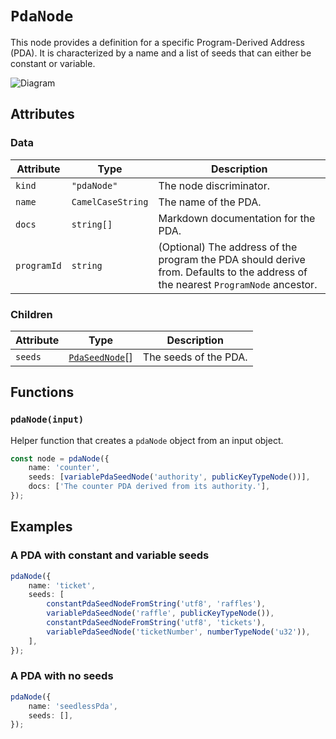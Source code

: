 # `PdaNode`

This node provides a definition for a specific Program-Derived Address (PDA). It is characterized by a name and a list of seeds that can either be constant or variable.

![Diagram](https://github.com/codama-idl/codama/assets/3642397/4f7c9718-1ffa-4f2c-aa45-71b3ce204219)

## Attributes

### Data

| Attribute   | Type              | Description                                                                                                                      |
| ----------- | ----------------- | -------------------------------------------------------------------------------------------------------------------------------- |
| `kind`      | `"pdaNode"`       | The node discriminator.                                                                                                          |
| `name`      | `CamelCaseString` | The name of the PDA.                                                                                                             |
| `docs`      | `string[]`        | Markdown documentation for the PDA.                                                                                              |
| `programId` | `string`          | (Optional) The address of the program the PDA should derive from. Defaults to the address of the nearest `ProgramNode` ancestor. |

### Children

| Attribute | Type                                        | Description           |
| --------- | ------------------------------------------- | --------------------- |
| `seeds`   | [`PdaSeedNode`](./pdaSeedNodes/README.md)[] | The seeds of the PDA. |

## Functions

### `pdaNode(input)`

Helper function that creates a `pdaNode` object from an input object.

```ts
const node = pdaNode({
    name: 'counter',
    seeds: [variablePdaSeedNode('authority', publicKeyTypeNode())],
    docs: ['The counter PDA derived from its authority.'],
});
```

## Examples

### A PDA with constant and variable seeds

```ts
pdaNode({
    name: 'ticket',
    seeds: [
        constantPdaSeedNodeFromString('utf8', 'raffles'),
        variablePdaSeedNode('raffle', publicKeyTypeNode()),
        constantPdaSeedNodeFromString('utf8', 'tickets'),
        variablePdaSeedNode('ticketNumber', numberTypeNode('u32')),
    ],
});
```

### A PDA with no seeds

```ts
pdaNode({
    name: 'seedlessPda',
    seeds: [],
});
```
